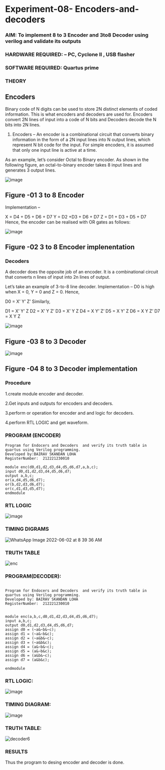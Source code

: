 # Experiment-08- Encoders-and-decoders 
### AIM: To implement 8 to 3 Encoder and  3to8 Decoder using verilog and validate its outputs
### HARDWARE REQUIRED:  – PC, Cyclone II , USB flasher
### SOFTWARE REQUIRED:   Quartus prime
### THEORY 

## Encoders
Binary code of N digits can be used to store 2N distinct elements of coded information. This is what encoders and decoders are used for. Encoders convert 2N lines of input into a code of N bits and Decoders decode the N bits into 2N lines.

1. Encoders –
An encoder is a combinational circuit that converts binary information in the form of a 2N input lines into N output lines, which represent N bit code for the input. For simple encoders, it is assumed that only one input line is active at a time.

As an example, let’s consider Octal to Binary encoder. As shown in the following figure, an octal-to-binary encoder takes 8 input lines and generates 3 output lines.

![image](https://user-images.githubusercontent.com/36288975/171543588-bc0746df-a173-4b35-989e-5fb7d385fe8a.png)
## Figure -01 3 to 8 Encoder 


Implementation –

X = D4 + D5 + D6 + D7
Y = D2 +D3 + D6 + D7
Z = D1 + D3 + D5 + D7 
Hence, the encoder can be realised with OR gates as follows:


![image](https://user-images.githubusercontent.com/36288975/171543740-68403b82-aa93-4c98-9343-f32b14885a2e.png)
## Figure -02 3 to 8 Encoder implenentation 

 ### Decoders 
A decoder does the opposite job of an encoder. It is a combinational circuit that converts n lines of input into 2n lines of output.

Let’s take an example of 3-to-8 line decoder.
Implementation –
D0 is high when X = 0, Y = 0 and Z = 0. Hence,

D0 = X’ Y’ Z’ 
Similarly,

D1 = X’ Y’ Z
D2 = X’ Y Z’
D3 = X’ Y Z
D4 = X Y’ Z’
D5 = X Y’ Z
D6 = X Y Z’
D7 = X Y Z 


![image](https://user-images.githubusercontent.com/36288975/171543978-ee2d0671-2846-40a1-8705-507fd6287a49.png)
## Figure -03 8 to 3 Decoder 



![image](https://user-images.githubusercontent.com/36288975/171543866-5a6eace6-8683-49d7-9c4f-a7cb30ec3035.png)
## Figure -04 8 to 3 Decoder implementation 

### Procedure
1.create module encoder and decoder.

2.Get inputs and outputs for encoders and decoders.

3.perform or operation for encoder and and logic for decoders.

4.perform RTL LOGIC and get waveform.



### PROGRAM (ENCODER)
~~~
Program for Endocers and Decoders  and verify its truth table in quartus using Verilog programming.
Developed by:BAIRAV SKANDAN LOHA
RegisterNumber:  212221230010

module enc(d0,d1,d2,d3,d4,d5,d6,d7,a,b,c);
input d0,d1,d2,d3,d4,d5,d6,d7;
output a,b,c;
or(a,d4,d5,d6,d7);
or(b,d2,d3,d6,d7);
or(c,d1,d3,d5,d7);
endmodule
~~~




### RTL LOGIC  


![image](https://user-images.githubusercontent.com/94154683/171544996-5cfa93e7-86fc-42d8-9e5d-687b3146ff65.png)






### TIMING DIGRAMS  


![WhatsApp Image 2022-06-02 at 8 39 36 AM](https://user-images.githubusercontent.com/94154683/171545012-01846b5b-2c52-4f99-9347-f1a583c71d13.jpeg)



### TRUTH TABLE 


![enc](https://user-images.githubusercontent.com/94154683/171545485-081f0497-5689-49ba-9e62-f1e1ead2c234.png)


### PROGRAM(DECODER):
~~~

Program for Endocers and Decoders  and verify its truth table in quartus using Verilog programming.
Developed by: BAIRAV SKANDAN LOHA
RegisterNumber:  212221230010


module enc(a,b,c,d0,d1,d2,d3,d4,d5,d6,d7);
input a,b,c;
output d0,d1,d2,d3,d4,d5,d6,d7;
assign d0 = (~a&~b&~c);
assign d1 = (~a&~b&c);
assign d2 = (~a&b&~c);
assign d3 = (~a&b&c);
assign d4 = (a&~b&~c);
assign d5 = (a&~b&c);
assign d6 = (a&b&~c);
assign d7 = (a&b&c);

endmodule 
~~~

### RTL LOGIC:

![image](https://user-images.githubusercontent.com/94154683/171545203-cc7c2118-d4ae-4364-a095-9c418ef0a5d7.png)


### TIMING DIAGRAM:


![image](https://user-images.githubusercontent.com/94154683/171545245-b8c00f4e-8474-4533-8fad-755bb2704671.png)


### TRUTH TABLE:
![decoder6](https://user-images.githubusercontent.com/94154683/171546126-a5486670-9948-4b5d-aba6-dcad149b283b.png)


### RESULTS 
Thus the program to desing encoder and decoder is done.
